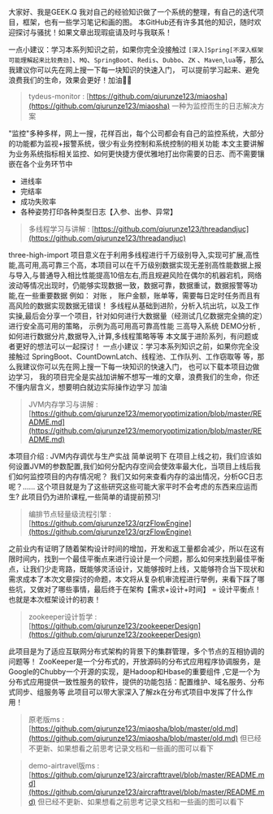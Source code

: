 大家好、我是GEEK.Q 我对自己的经验知识做了一个系统的整理，有自己的迭代项目，框架，也有一些学习笔记和画的图。
本GitHub还有许多其他的知识，随时欢迎探讨与骚扰！如果文章出现瑕疵请及时与我联系！

一点小建议：学习本系列知识之前，如果你完全没接触过 `[深入]Spring[不深入框架可能理解起来比较费劲]`、`MQ`、`SpringBoot`、`Redis`、`Dubbo`、`ZK` 、`Maven`,`lua`等，那么我建议你可以先在网上搜一下每一块知识的快速入门，
可以提前学习起来、避免浪费我们的生命，效果会更好！加油💪💪


> tydeus-monitor : [https://github.com/qiurunze123/miaosha](https://github.com/qiurunze123/miaosha)
一种为监控而生的日志解决方案

 "监控"多种多样，网上一搜，花样百出，每个公司都会有自己的监控系统，大部分的功能都为监视+报警系统，很少有业务控制和系统控制的相关功能
本文主要讲解为业务系统指标相关监控、如何更快捷方便优雅地打出你需要的日志、而不需要镶嵌在各个业务环节中
* 进线率
* 完结率
* 成功失败率
* 各种姿势打印各种类型日志【入参、出参、异常】


> 多线程学习与讲解 : [https://github.com/qiurunze123/threadandjuc](https://github.com/qiurunze123/threadandjuc)

three-high-import 项目意义在于利用多线程进行千万级别导入,实现可扩展,高性能,高可用,高可靠三个高，本项目可以在千万级别数据实现无差别高性能数据上报 与导入,与普通导入相比性能提高10倍左右,而且规避风险在偶尔的机器宕机，网络波动等情况出现时，仍能够实现数据一致，数据可靠，数据重试，数据报警等功能,在一些重要数据 例如： 对账 ， 账户金额，账单等，需要每日定时任务而且有高风险的数据实现数据无错误！ 多线程从基础到进阶，分析入坑出坑，以及工作实操,最后会分享一个项目，针对如何进行大数据量（经测试几亿数据完全搞的定）进行安全高可用的策略， 示例为高可用高可靠高性能 三高导入系统 DEMO分析 ,如何进行数据分片,数据导入,计算,多线程策略等等 本文属于进阶系列，有问题或者更好的想法可以一起探讨！ 一点小建议：学习本系列知识之前，如果你完全没接触过 SpringBoot、CountDownLatch、线程池、工作队列、工作窃取等 等，那么我建议你可以先在网上搜一下每一块知识的快速入门， 也可以下载本项目边做边学习， 我的项目完全是实战加讲解不想写一堆的文章，浪费我们的生命，你还不懂内层含义，想要明白就边实际操作边学习 加油

> JVM内存学习与讲解 : [https://github.com/qiurunze123/memoryoptimization/blob/master/README.md](https://github.com/qiurunze123/memoryoptimization/blob/master/README.md)

本项目介绍 : JVM内存调优与生产实战 简单说明下
在项目上线之初，我们应该如何设置JVM的参数配置,我们如何分配内存空间会使效率最大化，当项目上线后我们如何监控项目的内存情况呢？ 我们又如何来查看内存的溢出情况，分析GC日志呢？...... 这个项目就是为了这些研究这些可能大家平时不会考虑的东西来应运而生? 此项目仍为进阶课程,一些简单的请提前预习!


> 编排节点轻量级流程引擎 : [https://github.com/qiurunze123/qrzFlowEngine](https://github.com/qiurunze123/qrzFlowEngine)

之前业内有证明了随着架构设计时间的增加，开发和返工量都会减少，所以在这有限时间内，找到一个最佳平衡点来进行设计是一个问题，那么如何来找到最佳平衡点，让我们少走弯路，既能够灵活设计，又能够按时上线，又能够符合当下现状和需求成本了本次文章探讨的命题，本文将从复杂机审流程进行举例，来看下踩了哪些坑，又做对了哪些事情，最后终于在架构【需求+设计+时间】 = 设计平衡点！也就是本次框架设计的初衷！

> zookeeper设计哲学 : [https://github.com/qiurunze123/zookeeperDesign](https://github.com/qiurunze123/zookeeperDesign)

此项目是为了适应互联网分布式架构的背景下的集群管理，多个节点的互相协调的问题等！ ZooKeeper是一个分布式的，开放源码的分布式应用程序协调服务，是Google的Chubby一个开源的实现，是Hadoop和Hbase的重要组件 ,它是一个为分布式应用提供一致性服务的软件，提供的功能包括：配置维护、域名服务、分布式同步、组服务等 此项目可以带大家深入了解zk在分布式项目中发挥了什么作用！

> 原老版ms : [https://github.com/qiurunze123/miaosha/blob/master/old.md](https://github.com/qiurunze123/miaosha/blob/master/old.md)
但已经不更新、如果想看之前思考记录文档和一些画的图可以看下

> demo-airtravel版ms : [https://github.com/qiurunze123/aircrafttravel/blob/master/README.md](https://github.com/qiurunze123/aircrafttravel/blob/master/README.md)
但已经不更新、如果想看之前思考记录文档和一些画的图可以看下


